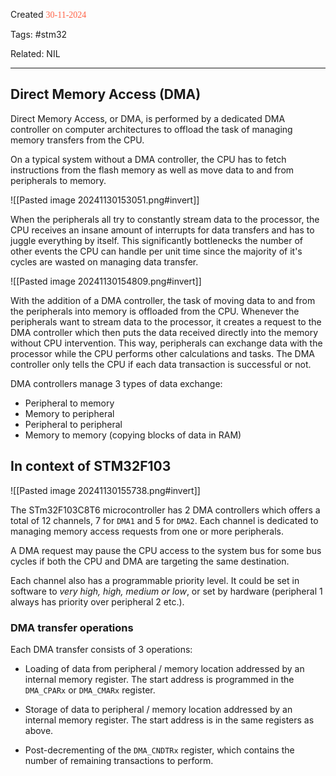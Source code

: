 
Created <font style="color:tomato; font-family:Consolas;">30-11-2024</font>

Tags: #stm32 

Related: NIL

****

## Direct Memory Access (DMA)

Direct Memory Access, or DMA, is performed by a dedicated DMA controller on computer architectures to offload the task of managing memory transfers from the CPU.

On a typical system without a DMA controller, the CPU has to fetch instructions from the flash memory as well as move data to and from peripherals to memory.


![[Pasted image 20241130153051.png#invert]]

When the peripherals all try to constantly stream data to the processor, the CPU receives an insane amount of interrupts for data transfers and has to juggle everything by itself. This significantly bottlenecks the number of other events the CPU can handle per unit time since the majority of it's cycles are wasted on managing data transfer.


![[Pasted image 20241130154809.png#invert]]


With the addition of a DMA controller, the task of moving data to and from the peripherals into memory is offloaded from the CPU. Whenever the peripherals want to stream data to the processor, it creates a request to the DMA controller which then puts the data received directly into the memory without CPU intervention. This way, peripherals can exchange data with the processor while the CPU performs other calculations and tasks. The DMA controller only tells the CPU if each data transaction is successful or not.

DMA controllers manage 3 types of data exchange:

- Peripheral to memory
- Memory to peripheral
- Peripheral to peripheral
- Memory to memory (copying blocks of data in RAM)
## In context of STM32F103


![[Pasted image 20241130155738.png#invert]]

The STm32F103C8T6 microcontroller has 2 DMA controllers which offers a total of 12 channels, 7 for `DMA1` and 5 for `DMA2`. Each channel is dedicated to managing memory access requests from one or more peripherals.

A DMA request may pause the CPU access to the system bus for some bus cycles if both the CPU and DMA are targeting the same destination. 

Each channel also has a programmable priority level. It could be set in software to *very high, high, medium or low*, or set by hardware (peripheral 1 always has priority over peripheral 2 etc.).

### DMA transfer operations

Each DMA transfer consists of 3 operations:

- Loading of data from peripheral / memory location addressed by an internal memory register. The start address is programmed in the `DMA_CPARx` or `DMA_CMARx` register.

- Storage of data to peripheral / memory location addressed by an internal memory register. The start address is in the same registers as above.

- Post-decrementing of the `DMA_CNDTRx` register, which contains the number of remaining transactions to perform.

